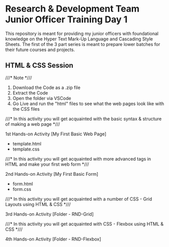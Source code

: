# Research & Development Team Junior Officer Training Day 1
This repository is meant for providing my junior officers with foundational knowledge on the Hyper Text Mark-Up Language and Cascading Style Sheets. 
The first of the 3 part series is meant to prepare lower batches for their future courses and projects.

## HTML & CSS Session

///* Note *///
 1. Download the Code as a .zip file
 2. Extract the Code 
 3. Open the folder via VSCode
 4. Go Live and run the "html" files to see what the web pages look like with the CSS files


///* In this activity you will get acquainted with the basic syntax & structure of making a web page *///

1st Hands-on Activity [My First Basic Web Page]
- template.html
- template.css

///* In this activity you will get acquainted with more advanced tags in HTML and make your first web form *///

2nd Hands-on Activity [My First Basic Form]
- form.html
- form.css

///* In this activity you will get acquainted with a number of CSS - Grid Layouts using HTML & CSS *///

3rd Hands-on Activity [Folder - RND-Grid]

///* In this activity you will get acquainted with CSS - Flexbox using HTML & CSS *///

4th Hands-on Activity [Folder - RND-Flexbox]


